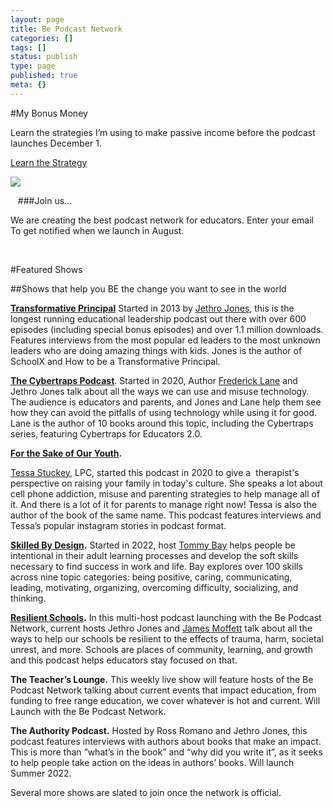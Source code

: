 ```yaml
---
layout: page
title: Be Podcast Network
categories: []
tags: []
status: publish
type: page
published: true
meta: {}
---
```


#My Bonus Money


Learn the strategies I’m using to make passive income before the podcast launches December 1.




















  
  







[Learn the Strategy](https://jethrojones.gumroad.com/l/pifor200)































  














  

    
  
    
![](/squarespace_images/content_v1_4fffa949e4b0b4590d67b4e7_2d7d85e9-ee5c-4602-9063-f20c34a9fa1f_be_logo.jpg_)
  


  


  
###Join us...


We are creating the best podcast network for educators. Enter your email To get notified when we launch in August.

 



#Featured Shows


##Shows that help you BE the change you want to see in the world




[**Transformative Principal**](https://itunes.apple.com/us/podcast/transformative-principal/id770942472?mt=2) Started in 2013 by 
[Jethro Jones](https://twitter.com/jethrojones), this is the longest running educational leadership podcast out there with over 600 episodes (including special bonus episodes) and over 1.1 million downloads. Features interviews from the most popular ed leaders to the most unknown leaders who are doing amazing things with kids. Jones is the author of SchoolX and How to be a Transformative Principal.



[**The Cybertraps Podcast**](https://podcasts.apple.com/us/podcast/the-cybertraps-podcast/id1545800898). Started in 2020, Author 
[Frederick Lane](https://twitter.com/fsl3) and Jethro Jones talk about all the ways we can use and misuse technology. The audience is educators and parents, and Jones and Lane help them see how they can avoid the pitfalls of using technology while using it for good. Lane is the author of 10 books around this topic, including the Cybertraps series, featuring 
Cybertraps for Educators 2.0.



[**For the Sake of Our Youth**](https://podcasts.apple.com/us/podcast/for-the-sake-of-our-youth/id1527922330)**.**
 
[Tessa Stuckey](https://instagram.com/themomtherapist), LPC, started this podcast in 2020 to give a  therapist's perspective on raising your family in today's culture. She speaks a lot about cell phone addiction, misuse and parenting strategies to help manage all of it. And there is a lot of 
it for parents to manage right now! Tessa is also the author of the book of the same name. This podcast features interviews and Tessa’s popular instagram stories in podcast format. 



[**Skilled By Design**](https://open.spotify.com/show/6vqTHEIZcE1zm7TIty0Sgf)**.**
Started in 2022, host 
[Tommy Bay](https://www.linkedin.com/in/tommybay/) helps people be intentional in their adult learning processes and develop the soft skills necessary to find success in work and life. Bay explores over 100 skills across nine topic categories: being positive, caring, communicating, leading, motivating, organizing, overcoming difficulty, socializing, and thinking.



[**Resilient Schools**](https://resilientschools.com/)**.**
In this multi-host podcast launching with the Be Podcast Network, current hosts Jethro Jones and 
[James Moffett](https://twitter.com/JamesMoffettJr) talk about all the ways to help our schools be resilient to the effects of trauma, harm, societal unrest, and more. Schools are places of community, learning, and growth and this podcast helps educators stay focused on that. 



**The Teacher’s Lounge.**
 This weekly live show will feature hosts of the Be Podcast Network talking about current events that impact education, from funding to free range education, we cover whatever is hot and current. Will Launch with the Be Podcast Network. 



**The Authority Podcast.**
Hosted by Ross Romano and Jethro Jones, this podcast features interviews with authors about books that make an impact. This is more than “what’s in the book” and “why did you write it”, as it seeks to help people take action on the ideas in authors’ books. Will launch Summer 2022. 



Several more shows are slated to join once the network is official.




















  
  



 
